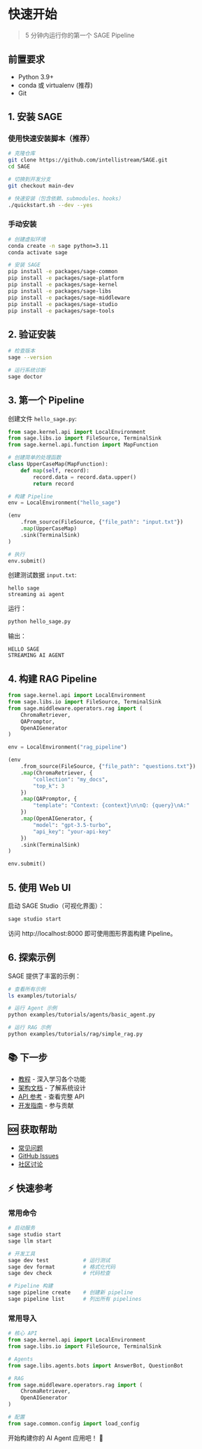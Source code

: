 # 快速开始

> 5 分钟内运行你的第一个 SAGE Pipeline

## 前置要求

- Python 3.9+
- conda 或 virtualenv (推荐)
- Git

## 1. 安装 SAGE

### 使用快速安装脚本（推荐）

```bash
# 克隆仓库
git clone https://github.com/intellistream/SAGE.git
cd SAGE

# 切换到开发分支
git checkout main-dev

# 快速安装（包含依赖、submodules、hooks）
./quickstart.sh --dev --yes
```

### 手动安装

```bash
# 创建虚拟环境
conda create -n sage python=3.11
conda activate sage

# 安装 SAGE
pip install -e packages/sage-common
pip install -e packages/sage-platform
pip install -e packages/sage-kernel
pip install -e packages/sage-libs
pip install -e packages/sage-middleware
pip install -e packages/sage-studio
pip install -e packages/sage-tools
```

## 2. 验证安装

```bash
# 检查版本
sage --version

# 运行系统诊断
sage doctor
```

## 3. 第一个 Pipeline

创建文件 `hello_sage.py`:

```python
from sage.kernel.api import LocalEnvironment
from sage.libs.io import FileSource, TerminalSink
from sage.kernel.api.function import MapFunction

# 创建简单的处理函数
class UpperCaseMap(MapFunction):
    def map(self, record):
        record.data = record.data.upper()
        return record

# 构建 Pipeline
env = LocalEnvironment("hello_sage")

(env
    .from_source(FileSource, {"file_path": "input.txt"})
    .map(UpperCaseMap)
    .sink(TerminalSink)
)

# 执行
env.submit()
```

创建测试数据 `input.txt`:

```
hello sage
streaming ai agent
```

运行：

```bash
python hello_sage.py
```

输出：

```
HELLO SAGE
STREAMING AI AGENT
```

## 4. 构建 RAG Pipeline

```python
from sage.kernel.api import LocalEnvironment
from sage.libs.io import FileSource, TerminalSink
from sage.middleware.operators.rag import (
    ChromaRetriever,
    QAPromptor,
    OpenAIGenerator
)

env = LocalEnvironment("rag_pipeline")

(env
    .from_source(FileSource, {"file_path": "questions.txt"})
    .map(ChromaRetriever, {
        "collection": "my_docs",
        "top_k": 3
    })
    .map(QAPromptor, {
        "template": "Context: {context}\n\nQ: {query}\nA:"
    })
    .map(OpenAIGenerator, {
        "model": "gpt-3.5-turbo",
        "api_key": "your-api-key"
    })
    .sink(TerminalSink)
)

env.submit()
```

## 5. 使用 Web UI

启动 SAGE Studio（可视化界面）：

```bash
sage studio start
```

访问 http://localhost:8000 即可使用图形界面构建 Pipeline。

## 6. 探索示例

SAGE 提供了丰富的示例：

```bash
# 查看所有示例
ls examples/tutorials/

# 运行 Agent 示例
python examples/tutorials/agents/basic_agent.py

# 运行 RAG 示例
python examples/tutorials/rag/simple_rag.py
```

## 📚 下一步

- [教程](../tutorials/) - 深入学习各个功能
- [架构文档](../architecture/) - 了解系统设计
- [API 参考](../reference/) - 查看完整 API
- [开发指南](../developers/) - 参与贡献

## 🆘 获取帮助

- [常见问题](./faq.md)
- [GitHub Issues](https://github.com/intellistream/SAGE/issues)
- [社区讨论](https://github.com/intellistream/SAGE/discussions)

## ⚡ 快速参考

### 常用命令

```bash
# 启动服务
sage studio start
sage llm start

# 开发工具
sage dev test           # 运行测试
sage dev format         # 格式化代码
sage dev check          # 代码检查

# Pipeline 构建
sage pipeline create    # 创建新 pipeline
sage pipeline list      # 列出所有 pipelines
```

### 常用导入

```python
# 核心 API
from sage.kernel.api import LocalEnvironment
from sage.libs.io import FileSource, TerminalSink

# Agents
from sage.libs.agents.bots import AnswerBot, QuestionBot

# RAG
from sage.middleware.operators.rag import (
    ChromaRetriever, 
    OpenAIGenerator
)

# 配置
from sage.common.config import load_config
```

开始构建你的 AI Agent 应用吧！ 🚀
